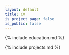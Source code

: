 ```yaml
---
layout: default
title: CV
is_project_page: false
is_public: false
---
```

<div class="col">

{% include education.md %}

</div>

<div class="col">

{% include projects.md %}

</div>
